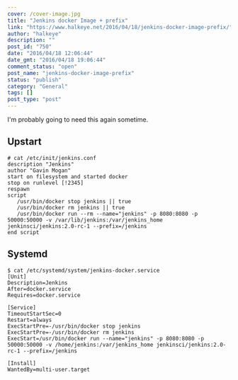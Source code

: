 ```yaml
---
cover: /cover-image.jpg
title: "Jenkins docker Image + prefix"
link: "https://www.halkeye.net/2016/04/18/jenkins-docker-image-prefix/"
author: "halkeye"
description: ""
post_id: "750"
date: "2016/04/18 12:06:44"
date_gmt: "2016/04/18 19:06:44"
comment_status: "open"
post_name: "jenkins-docker-image-prefix"
status: "publish"
category: "General"
tags: []
post_type: "post"
---
```


I'm probably going to need this again sometime.  

## Upstart
    
    
    # cat /etc/init/jenkins.conf
    description "Jenkins"
    author "Gavin Mogan"
    start on filesystem and started docker
    stop on runlevel [!2345]
    respawn
    script
       /usr/bin/docker stop jenkins || true
       /usr/bin/docker rm jenkins || true
       /usr/bin/docker run --rm --name="jenkins" -p 8080:8080 -p 50000:50000 -v /var/lib/jenkins:/var/jenkins_home jenkinsci/jenkins:2.0-rc-1 --prefix=/jenkins
    end script
    

## Systemd
    
    
    $ cat /etc/systemd/system/jenkins-docker.service
    [Unit]
    Description=Jenkins
    After=docker.service
    Requires=docker.service
    
    [Service]
    TimeoutStartSec=0
    Restart=always
    ExecStartPre=-/usr/bin/docker stop jenkins
    ExecStartPre=-/usr/bin/docker rm jenkins
    ExecStart=/usr/bin/docker run --name="jenkins" -p 8080:8080 -p 50000:50000 -v /home/jenkins:/var/jenkins_home jenkinsci/jenkins:2.0-rc-1 --prefix=/jenkins
    
    [Install]
    WantedBy=multi-user.target